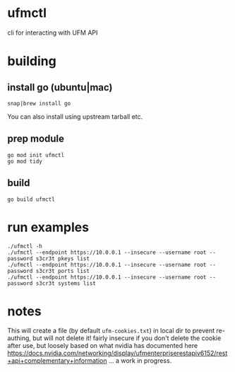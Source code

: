 # ufmctl
cli for interacting with UFM API

# building
## install go (ubuntu|mac)
```
snap|brew install go
```
You can also install using upstream tarball etc.

## prep module
```
go mod init ufmctl
go mod tidy
```

## build
```
go build ufmctl
```

# run examples
```
./ufmctl -h
./ufmctl --endpoint https://10.0.0.1 --insecure --username root --password s3cr3t pkeys list
./ufmctl --endpoint https://10.0.0.1 --insecure --username root --password s3cr3t ports list
./ufmctl --endpoint https://10.0.0.1 --insecure --username root --password s3cr3t systems list
```

# notes
This will create a file (by default `ufm-cookies.txt`) in local dir to prevent re-authing, but will not delete it! fairly insecure if you don't delete the cookie after use, but loosely based on what nvidia has documented here https://docs.nvidia.com/networking/display/ufmenterpriserestapiv6152/rest+api+complementary+information ... a work in progress.

